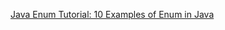 [Java Enum Tutorial: 10 Examples of Enum in Java](http://javarevisited.blogspot.hk/2011/08/enum-in-java-example-tutorial.html)
